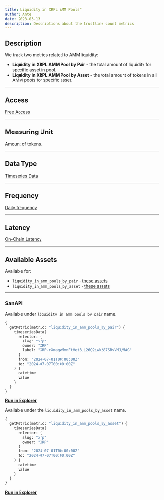 ```yaml
---
title: Liquidity in XRPL AMM Pools"
author: Ante
date: 2023-03-13
description: Descriptions about the trustline count metrics
---
```


## Description

We track two metrics related to AMM liquidity:

- **Liquidity in XRPL AMM Pool by Pair** - the total amount of liquidity for specific asset in pool.
- **Liquidity in XRPL AMM Pool by Asset** - the total amount of tokens in all AMM pools for specific asset.

---

## Access

[Free Access](/metrics/details/access#free-access)

---

## Measuring Unit

Amount of tokens.

---

## Data Type

[Timeseries Data](/metrics/details/data-type#timeseries-data)

---

## Frequency

[Daily frequency](/metrics/details/frequency/#daily-frequency)

---

## Latency

[On-Chain Latency](/metrics/details/latency#on-chain-latency)

---

## Available Assets

Available for:
- `liquidity_in_amm_pools_by_pair` - [these assets](https://api.santiment.net/graphiql?variables=&query=%7B%0A%20%20getMetric(metric%3A%20%22liquidity_in_amm_pools_by_pair%22)%20%7B%0A%20%20%20%20metadata%20%7B%0A%20%20%20%20%20%20availableSlugs%0A%20%20%20%20%7D%0A%20%20%7D%0A%7D%0A)
- `liquidity_in_amm_pools_by_asset` - [these assets](https://api.santiment.net/graphiql?variables=&query=%7B%0A%20%20getMetric(metric%3A%20%22liquidity_in_amm_pools_by_asset%22)%20%7B%0A%20%20%20%20metadata%20%7B%0A%20%20%20%20%20%20availableSlugs%0A%20%20%20%20%7D%0A%20%20%7D%0A%7D%0A)

---

### SanAPI

Available under `liquidity_in_amm_pools_by_pair` name.

```graphql
{
  getMetric(metric: "liquidity_in_amm_pools_by_pair") {
    timeseriesData(
      selector: {
        slug: "xrp"
        owner: "XRP"
        label: "XRP-rXmagwMmnFtVet3uL26Q2iwk287SRvVMJ/MAG"
      }
      from: "2024-07-01T00:00:00Z"
      to: "2024-07-07T00:00:00Z"
    ) {
      datetime
      value
    }
  }
}
```

[**Run in Explorer**](https://api.santiment.net/graphiql?query=%7B%0A%20%20getMetric(metric%3A%20%22liquidity_in_amm_pools_by_pair%22)%20%7B%0A%20%20%20%20timeseriesData(%0A%20%20%20%20%20%20selector%3A%20%7B%0A%20%20%20%20%20%20%20%20slug%3A%20%22xrp%22%0A%20%20%20%20%20%20%20%20owner%3A%20%22XRP%22%0A%20%20%20%20%20%20%20%20label%3A%20%22XRP-rXmagwMmnFtVet3uL26Q2iwk287SRvVMJ%2FMAG%22%0A%20%20%20%20%20%20%7D%0A%20%20%20%20%20%20from%3A%20%222024-07-01T00%3A00%3A00Z%22%0A%20%20%20%20%20%20to%3A%20%222024-07-07T00%3A00%3A00Z%22%0A%20%20%20%20)%20%7B%0A%20%20%20%20%20%20datetime%0A%20%20%20%20%20%20value%0A%20%20%20%20%7D%0A%20%20%7D%0A%7D)

Available under the `liquidity_in_amm_pools_by_asset` name.

```graphql
{
  getMetric(metric: "liquidity_in_amm_pools_by_asset") {
    timeseriesData(
      selector: {
        slug: "xrp"
        owner: "XRP"
      }
      from: "2024-07-01T00:00:00Z"
      to: "2024-07-07T00:00:00Z"
    ) {
      datetime
      value
    }
  }
}
```

[**Run in Explorer**](https://api.santiment.net/graphiql?query=%7B%0A%20%20getMetric(metric%3A%20%22liquidity_in_amm_pools_by_asset%22)%20%7B%0A%20%20%20%20timeseriesData(%0A%20%20%20%20%20%20selector%3A%20%7B%0A%20%20%20%20%20%20%20%20slug%3A%20%22xrp%22%0A%20%20%20%20%20%20%20%20owner%3A%20%22XRP%22%0A%20%20%20%20%20%20%7D%0A%20%20%20%20%20%20from%3A%20%222024-07-01T00%3A00%3A00Z%22%0A%20%20%20%20%20%20to%3A%20%222024-07-07T00%3A00%3A00Z%22%0A%20%20%20%20)%20%7B%0A%20%20%20%20%20%20datetime%0A%20%20%20%20%20%20value%0A%20%20%20%20%7D%0A%20%20%7D%0A%7D)

